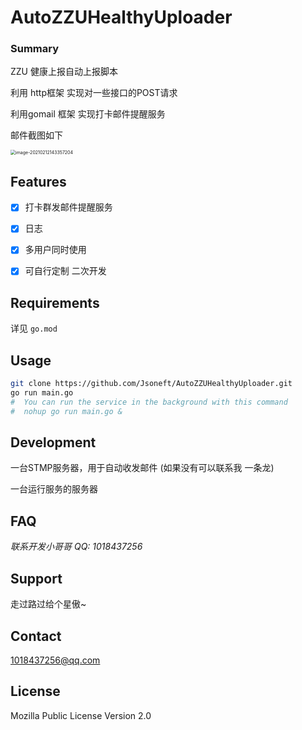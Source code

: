 # AutoZZUHealthyUploader

### Summary 

ZZU  健康上报自动上报脚本

利用 http框架  实现对一些接口的POST请求

利用gomail 框架 实现打卡邮件提醒服务

邮件截图如下

<img src="https://flysky-tencent-1302120781.cos.ap-chengdu.myqcloud.com/markdownImg/image-20210212143357204.png" alt="image-20210212143357204" style="zoom:50%;" />

## Features

- [x] 打卡群发邮件提醒服务

- [x] 日志

- [x] 多用户同时使用
- [x] 可自行定制 二次开发

## Requirements

详见 `go.mod`


## Usage

```sh
git clone https://github.com/Jsoneft/AutoZZUHealthyUploader.git
go run main.go
#  You can run the service in the background with this command
#  nohup go run main.go &
```



## Development

一台STMP服务器，用于自动收发邮件 (如果没有可以联系我 一条龙)

一台运行服务的服务器

## FAQ

*联系开发小哥哥  QQ: 1018437256*

## Support

走过路过给个星傲~

## Contact

1018437256@qq.com

## License

Mozilla Public License Version 2.0
